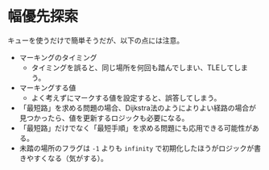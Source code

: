 # 幅優先探索

キューを使うだけで簡単そうだが、以下の点には注意。

- マーキングのタイミング
    - タイミングを誤ると、同じ場所を何回も踏んでしまい、TLEしてしまう。
- マーキングする値
    - よく考えずにマークする値を設定すると、誤答してしまう。
- 「最短路」を求める問題の場合、Dijkstra法のようによりよい経路の場合が見つかったら、値を更新するロジックも必要になる。
- 「最短路」だけでなく「最短手順」を求める問題にも応用できる可能性がある。
- 未踏の場所のフラグは `-1` よりも `infinity` で初期化したほうがロジックが書きやすくなる（気がする）。